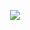<p align="center">
<img src="https://lh3.googleusercontent.com/-L3yBIlcsysI/VXNz7IvSphI/AAAAAAAAANY/qgL69hZoKuA/w418-h418/Black-and-white-line-drawing-picture-of-Mao-Zedong-vector-material-61127.jpg">
</p>
